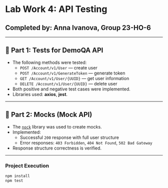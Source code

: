 # Lab Work 4: API Testing 

## Completed by: Anna Ivanova, Group 23-HO-6

---

## 🔹 Part 1: Tests for DemoQA API

- The following methods were tested:
  - `POST /Account/v1/User` — create user  
  - `POST /Account/v1/GenerateToken` — generate token  
  - `GET /Account/v1/User/{UUID}` — get user information  
  - `DELETE /Account/v1/User/{UUID}` — delete user  
- Both positive and negative test cases were implemented.  
- Libraries used: **axios**, **jest**.

---

## 🔹 Part 2: Mocks (Mock API)

- The [`nock`](https://github.com/nock/nock) library was used to create mocks.
- Implemented:
  - Successful `200` response with full user structure  
  - Error responses: `403 Forbidden`, `404 Not Found`, `502 Bad Gateway`  
- Response structure correctness is verified.

---

### Project Execution

```bash
npm install
npm test
